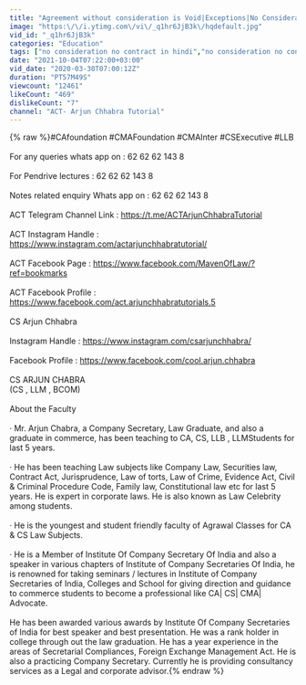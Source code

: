 ```yaml
---
title: "Agreement without consideration is Void|Exceptions|No Consideration No Contract|Practical Questions"
image: "https:\/\/i.ytimg.com\/vi\/_q1hr6JjB3k\/hqdefault.jpg"
vid_id: "_q1hr6JjB3k"
categories: "Education"
tags: ["no consideration no contract in hindi","no consideration no contract exception","no consideration no contract in business law"]
date: "2021-10-04T07:22:00+03:00"
vid_date: "2020-03-30T07:00:12Z"
duration: "PT57M49S"
viewcount: "12461"
likeCount: "469"
dislikeCount: "7"
channel: "ACT- Arjun Chhabra Tutorial"
---
```

{% raw %}#CAfoundation #CMAFoundation #CMAInter #CSExecutive #LLB<br /><br />For any queries whats app on :  62 62 62  143   8<br /><br />For Pendrive lectures : 62 62 62 143 8<br /><br />Notes related enquiry Whats app on : 62 62 62 143 8<br /><br />ACT Telegram Channel Link : <a rel="nofollow" target="blank" href="https://t.me/ACTArjunChhabraTutorial">https://t.me/ACTArjunChhabraTutorial</a><br /><br />ACT Instagram Handle : <a rel="nofollow" target="blank" href="https://www.instagram.com/actarjunchhabratutorial/">https://www.instagram.com/actarjunchhabratutorial/</a><br /><br />ACT Facebook Page : <a rel="nofollow" target="blank" href="https://www.facebook.com/MavenOfLaw/?ref=bookmarks">https://www.facebook.com/MavenOfLaw/?ref=bookmarks</a><br /><br />ACT Facebook Profile : <a rel="nofollow" target="blank" href="https://www.facebook.com/act.arjunchhabratutorials.5">https://www.facebook.com/act.arjunchhabratutorials.5</a><br /><br />CS Arjun Chhabra<br /><br />Instagram Handle : <a rel="nofollow" target="blank" href="https://www.instagram.com/csarjunchhabra/">https://www.instagram.com/csarjunchhabra/</a><br /><br />Facebook Profile : <a rel="nofollow" target="blank" href="https://www.facebook.com/cool.arjun.chhabra">https://www.facebook.com/cool.arjun.chhabra</a><br /><br />CS ARJUN CHABRA<br /> (CS , LLM , BCOM)<br /><br />                                         About the Faculty<br /><br />·         Mr. Arjun Chabra, a Company Secretary, Law Graduate, and also a graduate in commerce, has been teaching to CA, CS, LLB , LLMStudents for last 5 years.<br /> <br />·         He has been teaching Law subjects like Company Law, Securities law, Contract Act, Jurisprudence, Law of torts, Law of Crime, Evidence Act, Civil &amp; Criminal Procedure Code, Family law, Constitutional law etc for last 5 years. He is expert in corporate laws. He is also known as Law Celebrity among students.<br /><br />·         He is the youngest and student friendly faculty of Agrawal Classes for CA &amp; CS Law Subjects.<br /> <br />·         He is a Member of Institute Of Company Secretary Of India and also a speaker in various chapters of Institute of Company Secretaries Of India, he is renowned for taking seminars / lectures in Institute of Company Secretaries of India, Colleges and School for giving direction and guidance to commerce students to become a professional like CA| CS| CMA| Advocate.<br /> <br />He has been awarded various awards by Institute Of Company Secretaries of India for best speaker and best presentation. He was a rank holder in college through out the law graduation. He has a year experience in the areas of Secretarial Compliances, Foreign Exchange Management Act. He is also a practicing Company Secretary. Currently he is providing consultancy services as a Legal and corporate advisor.{% endraw %}
